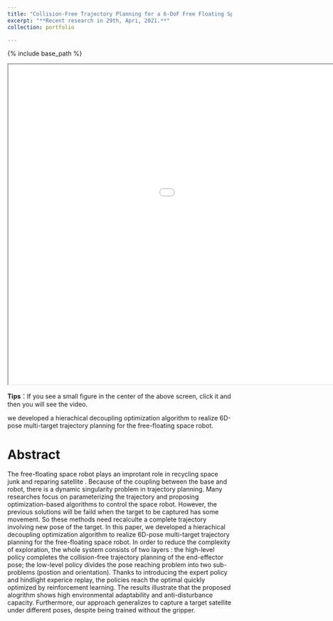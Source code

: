 ```yaml
---
title: "Collision-Free Trajectory Planning for a 6-DoF Free Floating Space Robot via Hierachical Decoupling Optimization"
excerpt: "**Recent research in 29th, Apri, 2021.**"
collection: portfolio

---
```


{% include base_path %}

<iframe height=720 width=1280 src='/images/capture_cut.mp4' allowfullscreen='true'> </iframe>

**Tips**：If you see a small figure in the center of the above screen, click it and then you will see the video.

we developed a hierachical decoupling optimization algorithm to realize 6D-pose multi-target trajectory planning for the free-floating space robot.

Abstract
======
The free-floating space robot plays an improtant role in recycling space junk and reparing satellite . Because of the coupling between the base and robot, there is a dynamic singularity problem in trajectory planning. Many researches focus on parameterizing the trajectory and proposing optimization-based algorithms to control the space robot. However, the previous solutions will be faild when the target to be captured has some movement. So these methods need recalculte a complete trajectory involving new pose of the target. In this paper, we developed a hierachical decoupling optimization algorithm to realize 6D-pose multi-target trajectory planning for the free-floating space robot. In order to reduce the complexity of exploration,  the whole system consists of two layers : the high-level policy completes the collision-free trajectory planning of the end-effector pose; the low-level policy divides the pose reaching problem into two sub-problems (postion and orientation). Thanks to introducing the expert policy and hindlight experice replay, the policies reach the optimal quickly optimized by reinforcement learning. The results illustrate that the proposed alogrithm shows high environmental adaptability and anti-disturbance capacity. Furthermore, our approach generalizes to capture a target satellite under different poses, despite being trained without the gripper. 


